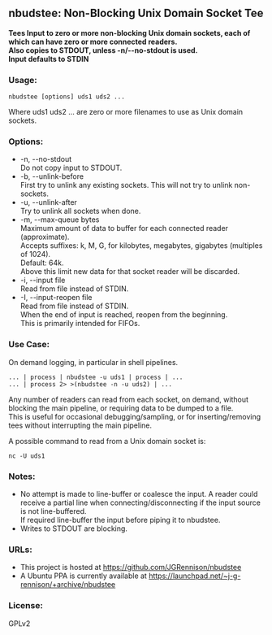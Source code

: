 ## nbudstee: Non-Blocking Unix Domain Socket Tee

**Tees Input to zero or more non-blocking Unix domain sockets, each of which can have zero or more connected readers.**  
**Also copies to STDOUT, unless -n/--no-stdout is used.**  
**Input defaults to STDIN**  

### Usage:

    nbudstee [options] uds1 uds2 ...

Where uds1 uds2 ... are zero or more filenames to use as Unix domain sockets.

### Options:
* -n, --no-stdout  
  Do not copy input to STDOUT.  
* -b, --unlink-before  
  First try to unlink any existing sockets. This will not try to unlink non-sockets.  
* -u, --unlink-after  
  Try to unlink all sockets when done.  
* -m, --max-queue bytes  
  Maximum amount of data to buffer for each connected reader (approximate).  
  Accepts suffixes: k, M, G, for kilobytes, megabytes, gigabytes (multiples of 1024).  
  Default: 64k.  
  Above this limit new data for that socket reader will be discarded.  
* -i, --input file  
  Read from file instead of STDIN.  
* -I, --input-reopen file  
  Read from file instead of STDIN.  
  When the end of input is reached, reopen from the beginning.  
  This is primarily intended for FIFOs.  

### Use Case:
On demand logging, in particular in shell pipelines.

    ... | process | nbudstee -u uds1 | process | ...
    ... | process 2> >(nbudstee -n -u uds2) | ...

Any number of readers can read from each socket, on demand, without blocking the main pipeline, or requiring data to be dumped to a file.  
This is useful for occasional debugging/sampling, or for inserting/removing tees without interrupting the main pipeline.

A possible command to read from a Unix domain socket is:

    nc -U uds1

### Notes:
* No attempt is made to line-buffer or coalesce the input.
  A reader could receive a partial line when connecting/disconnecting if the input source is not line-buffered.  
  If required line-buffer the input before piping it to nbudstee.
* Writes to STDOUT are blocking.


### URLs:
* This project is hosted at https://github.com/JGRennison/nbudstee
* A Ubuntu PPA is currently available at https://launchpad.net/~j-g-rennison/+archive/nbudstee

### License:
GPLv2
